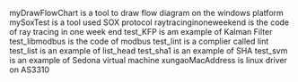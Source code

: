 myDrawFlowChart is a tool to draw flow diagram on the windows platform
mySoxTest is a tool used SOX protocol
raytracinginoneweekend is the code of ray tracing in one week end
test_KFP is am example of Kalman Filter 
test_libmodbus is the code of modbus
test_lint is a complier called lint
test_list is an example of list_head
test_sha1 is an example of SHA
test_svm is an example of Sedona virtual machine
xungaoMacAddress is linux driver on AS3310

